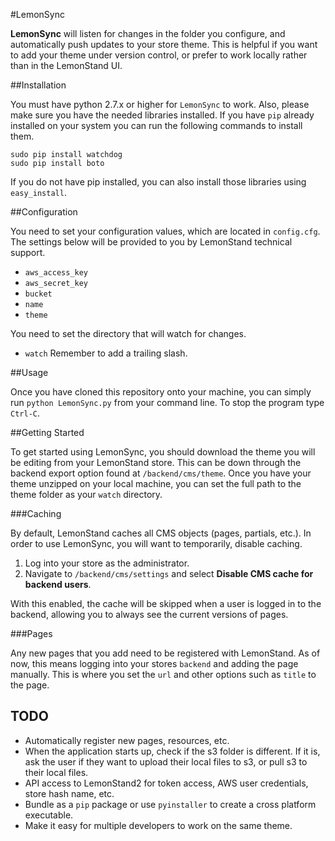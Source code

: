 #LemonSync

**LemonSync** will listen for changes in the folder you configure, and automatically push updates to your store theme. This is helpful if you want to add your theme under version control, or prefer to work locally rather than in the LemonStand UI.

##Installation

You must have python 2.7.x or higher for `LemonSync` to work. Also, please make sure you have the needed libraries installed. If you have `pip` already installed on your system you can run the following commands to install them.

`sudo pip install watchdog`  
`sudo pip install boto`

If you do not have pip installed, you can also install those libraries using `easy_install`. 

##Configuration

You need to set your configuration values, which are located in `config.cfg`. The settings below will be provided to you by LemonStand technical support.

- `aws_access_key`
- `aws_secret_key`
- `bucket`
- `name` 
- `theme`

You need to set the directory that will watch for changes.
- `watch` Remember to add a trailing slash.

##Usage

Once you have cloned this repository onto your machine, you can simply run `python LemonSync.py` from your command line. To stop the program type `Ctrl-C`.

##Getting Started

To get started using LemonSync, you should download the theme you will be editing from your LemonStand store. This can be down through the backend export option found at `/backend/cms/theme`. Once you have your theme unzipped on your local machine, you can set the full path to the theme folder as your `watch` directory. 

###Caching

By default, LemonStand caches all CMS objects (pages, partials, etc.). In order to use LemonSync, you will want to temporarily, disable caching.

1. Log into your store as the administrator.
2. Navigate to `/backend/cms/settings` and select **Disable CMS cache for backend users**. 

With this enabled, the cache will be skipped when a user is logged in to the backend, allowing you to always see the current versions of pages.

###Pages

Any new pages that you add need to be registered with LemonStand. As of now, this means logging into your stores `backend` and adding the page manually. This is where you set the `url` and other options such as `title` to the page.


## TODO
- Automatically register new pages, resources, etc.
- When the application starts up, check if the s3 folder is different. If it is, ask the user if they want to upload their local files to s3, or pull s3 to their local files.  
- API access to LemonStand2 for token access, AWS user credentials, store hash name, etc.
- Bundle as a `pip` package or use `pyinstaller` to create a cross platform executable.
- Make it easy for multiple developers to work on the same theme.
